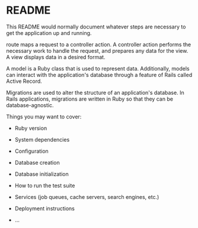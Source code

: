 # README

This README would normally document whatever steps are necessary to get the
application up and running.

 route maps a request to a controller action.
 A controller action performs the necessary work to handle the request, and prepares any data for the view.
 A view displays data in a desired format.

A model is a Ruby class that is used to represent data. Additionally, models can interact with the application's database through a feature of Rails called Active Record.

Migrations are used to alter the structure of an application's database. In Rails applications, migrations are written in Ruby so that they can be database-agnostic.

Things you may want to cover:

* Ruby version

* System dependencies

* Configuration

* Database creation

* Database initialization

* How to run the test suite

* Services (job queues, cache servers, search engines, etc.)

* Deployment instructions

* ...
